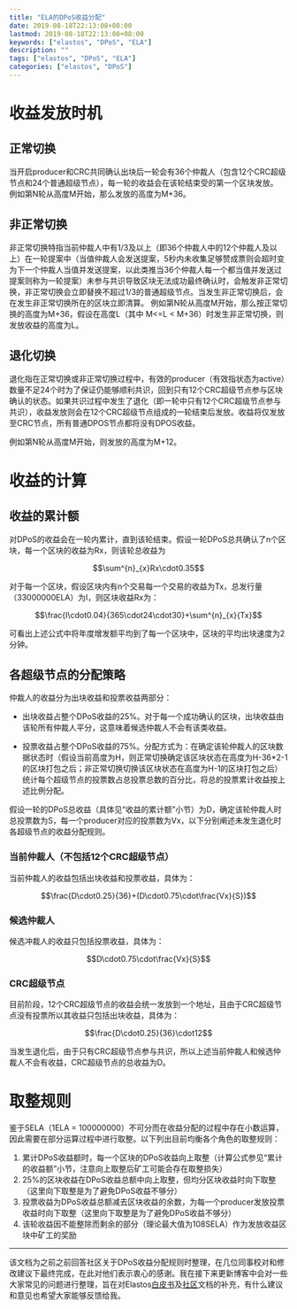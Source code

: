 ```yaml
---
title: "ELA的DPoS收益分配"
date: 2019-08-18T22:13:08+08:00
lastmod: 2019-08-18T22:13:08+08:00
keywords: ["elastos", "DPoS", "ELA"]
description: ""
tags: ["elastos", "DPoS", "ELA"]
categories: ["elastos", "DPoS"]
---
```


# 收益发放时机
## 正常切换
当开启producer和CRC共同确认出块后一轮会有36个仲裁人（包含12个CRC超级节点和24个普通超级节点），每一轮的收益会在该轮结束受的第一个区块发放。
例如第N轮从高度M开始，那么发放的高度为M+36。

## 非正常切换
非正常切换特指当前仲裁人中有1/3及以上（即36个仲裁人中的12个仲裁人及以上）在一轮提案中（当值仲裁人会发送提案，5秒内未收集足够赞成票则会超时变为下一个仲裁人当值并发送提案，以此类推当36个仲裁人每一个都当值并发送过提案则称为一轮提案）未参与共识导致区块无法成功最终确认时，会触发非正常切换，非正常切换会立即替换不超过1/3的普通超级节点。当发生非正常切换后，会在发生非正常切换所在的区块立即清算。
例如第N轮从高度M开始，那么按正常切换的高度为M+36，假设在高度L（其中 M<=L < M+36）时发生非正常切换，则发放收益的高度为L。

## 退化切换
退化指在正常切换或非正常切换过程中，有效的producer（有效指状态为active）数量不足24个时为了保证仍能够顺利共识，回到只有12个CRC超级节点参与区块确认的状态。如果共识过程中发生了退化（即一轮中只有12个CRC超级节点参与共识），收益发放则会在12个CRC超级节点组成的一轮结束后发放。收益将仅发放至CRC节点，所有普通DPOS节点都将没有DPOS收益。

例如第N轮从高度M开始，则发放的高度为M+12。

# 收益的计算
## 收益的累计额
对DPoS的收益会在一轮内累计，直到该轮结束。假设一轮DPoS总共确认了n个区块，每一个区块的收益为Rx，则该轮总收益为

$$\sum^{n}_{x}Rx\cdot0.35$$

对于每一个区块，假设区块内有n个交易每一个交易的收益为Tx，总发行量（33000000ELA）为I，则区块收益Rx为：

$$\frac{I\cdot0.04}{365\cdot24\cdot30}+\sum^{n}_{x}{Tx}$$


可看出上述公式中将年度增发额平均到了每一个区块中，区块的平均出块速度为2分钟。

## 各超级节点的分配策略
仲裁人的收益分为出块收益和投票收益两部分：

* 出块收益占整个DPoS收益的25%。对于每一个成功确认的区块，出块收益由该轮所有仲裁人平分，这意味着候选仲裁人不会有该类收益。

* 投票收益占整个DPoS收益的75%。分配方式为：在确定该轮仲裁人的区块数据状态时（假设当前高度为H，则正常切换确定该区块状态在高度为H-36*2-1的区块打包之后；非正常切换切换该区块状态在高度为H-1的区块打包之后）统计每个超级节点的投票数占总投票总数的百分比，将总的投票累计收益按上述比例分配。

假设一轮的DPoS总收益（具体见“收益的累计额”小节）为D，确定该轮仲裁人时总投票数为S，每一个producer对应的投票数为Vx，以下分别阐述未发生退化时各超级节点的收益分配规则。

### 当前仲裁人（不包括12个CRC超级节点）

当前仲裁人的收益包括出块收益和投票收益，具体为：

$$\frac{D\cdot0.25}{36}+(D\cdot0.75\cdot\frac{Vx}{S})$$

### 候选仲裁人

候选冲裁人的收益只包括投票收益，具体为：

$$D\cdot0.75\cdot\frac{Vx}{S}$$

### CRC超级节点

目前阶段，12个CRC超级节点的收益会统一发放到一个地址，且由于CRC超级节点没有投票所以其收益只包括出块收益，具体为：

$$\frac{D\cdot0.25}{36}\cdot12$$

当发生退化后，由于只有CRC超级节点参与共识，所以上述当前仲裁人和候选仲裁人不会有收益，CRC超级节点的总收益为D。

# 取整规则
鉴于SELA（1ELA = 100000000）不可分而在收益分配的过程中存在小数运算，因此需要在部分运算过程中进行取整。以下列出目前均衡各个角色的取整规则：

1. 累计DPoS收益额时，每一个区块的DPoS收益向上取整（计算公式参见“累计的收益额”小节，注意向上取整后矿工可能会存在取整损失）
2. 25%的区块收益在DPoS收益总额中向上取整，但均分区块收益时向下取整（这里向下取整是为了避免DPoS收益不够分）
3. 投票收益为DPoS收益总额减去区块收益的余数，为每一个producer发放投票收益时向下取整（这里向下取整是为了避免DPoS收益不够分）
4. 该轮收益因不能整除而剩余的部分（理论最大值为108SELA）作为发放收益区块中矿工的奖励

---

该文档为之前之前回答社区关于DPoS收益分配规则时整理，在几位同事校对和修改建议下最终完成，在此对他们表示衷心的感谢。我在接下来更新博客中会对一些大家常见的问题进行整理，旨在对Elastos[白皮书](https://www.elastos.org/downloads/elastos_whitepaper_zh.pdf)及[社区](https://www.cyberrepublic.org/)文档的补充，有什么建议和意见也希望大家能够反馈给我。